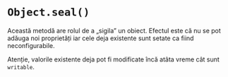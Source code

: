 # `Object.seal()`

Această metodă are rolul de a „sigila” un obiect. Efectul este că nu se pot adăuga noi proprietăți iar cele deja existente sunt setate ca fiind neconfigurabile.

Atenție, valorile existente deja pot fi modificate încă atâta vreme cât sunt `writable`.
